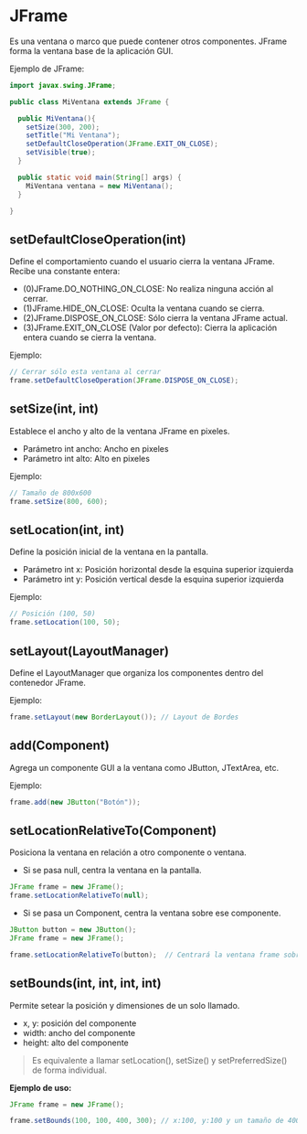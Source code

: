 # JFrame
Es una ventana o marco que puede contener otros componentes. JFrame forma la ventana base de la aplicación GUI.

Ejemplo de JFrame:

```java
import javax.swing.JFrame;

public class MiVentana extends JFrame {

  public MiVentana(){
    setSize(300, 200);
    setTitle("Mi Ventana");
    setDefaultCloseOperation(JFrame.EXIT_ON_CLOSE);
    setVisible(true); 
  }

  public static void main(String[] args) {
    MiVentana ventana = new MiVentana(); 
  }

}
```

## setDefaultCloseOperation(int)
Define el comportamiento cuando el usuario cierra la ventana JFrame. Recibe una constante entera:

- (0)JFrame.DO_NOTHING_ON_CLOSE: No realiza ninguna acción al cerrar.
- (1)JFrame.HIDE_ON_CLOSE: Oculta la ventana cuando se cierra.
- (2)JFrame.DISPOSE_ON_CLOSE: Sólo cierra la ventana JFrame actual.
- (3)JFrame.EXIT_ON_CLOSE (Valor por defecto): Cierra la aplicación entera cuando se cierra la ventana.

Ejemplo:

```java
// Cerrar sólo esta ventana al cerrar 
frame.setDefaultCloseOperation(JFrame.DISPOSE_ON_CLOSE);
```

## setSize(int, int)
Establece el ancho y alto de la ventana JFrame en pixeles. 

- Parámetro int ancho: Ancho en pixeles
- Parámetro int alto: Alto en pixeles

Ejemplo:

```java
// Tamaño de 800x600
frame.setSize(800, 600); 
```

## setLocation(int, int) 
Define la posición inicial de la ventana en la pantalla.

- Parámetro int x: Posición horizontal desde la esquina superior izquierda 
- Parámetro int y: Posición vertical desde la esquina superior izquierda

Ejemplo:

```java 
// Posición (100, 50) 
frame.setLocation(100, 50);
```

## setLayout(LayoutManager)
Define el LayoutManager que organiza los componentes dentro del contenedor JFrame.

Ejemplo: 

```java
frame.setLayout(new BorderLayout()); // Layout de Bordes
```

## add(Component)
Agrega un componente GUI a la ventana como JButton, JTextArea, etc.

Ejemplo:

```java
frame.add(new JButton("Botón"));
```

## setLocationRelativeTo(Component)
Posiciona la ventana en relación a otro componente o ventana.

- Si se pasa null, centra la ventana en la pantalla.
```java
JFrame frame = new JFrame();
frame.setLocationRelativeTo(null);
```

- Si se pasa un Component, centra la ventana sobre ese componente.
```java
JButton button = new JButton();
JFrame frame = new JFrame();

frame.setLocationRelativeTo(button);  // Centrará la ventana frame sobre el componente button.
```


## setBounds(int, int, int, int)
Permite setear la posición y dimensiones de un solo llamado.

  - x, y: posición del componente
  - width: ancho del componente 
  - height: alto del componente

> Es equivalente a llamar setLocation(), setSize() y setPreferredSize() de forma individual.

**Ejemplo de uso:**

```java
JFrame frame = new JFrame();

frame.setBounds(100, 100, 400, 300); // x:100, y:100 y un tamaño de 400x300 píxeles.
```
